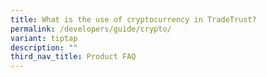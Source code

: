 ```yaml
---
title: What is the use of cryptocurrency in TradeTrust?
permalink: /developers/guide/crypto/
variant: tiptap
description: ""
third_nav_title: Product FAQ
---
```

<p></p>